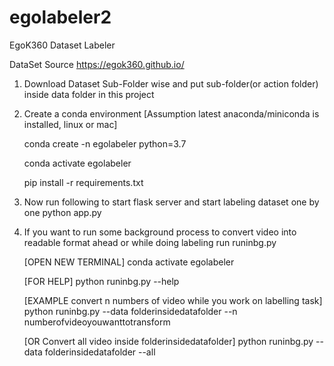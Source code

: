 # egolabeler2
EgoK360 Dataset Labeler


DataSet Source
https://egok360.github.io/

1. Download Dataset Sub-Folder wise and put sub-folder(or action folder) inside data folder in this project
2. Create a conda environment [Assumption latest anaconda/miniconda is installed, linux or mac]
    
    conda create -n egolabeler python=3.7
    
    conda activate egolabeler
    
    pip install -r requirements.txt
    
3. Now run following to start flask server and start labeling dataset one by one
    python app.py
    
4. If you want to run some background process to convert video into readable format ahead or while doing labeling run runinbg.py

    [OPEN NEW TERMINAL]
    conda activate egolabeler
    
    [FOR HELP]
    python runinbg.py --help
    
    [EXAMPLE convert n numbers of video while you work on labelling task]
    python runinbg.py --data folderinsidedatafolder --n numberofvideoyouwanttotransform
    
    [OR Convert all video inside folderinsidedatafolder]
    python runinbg.py --data folderinsidedatafolder --all

